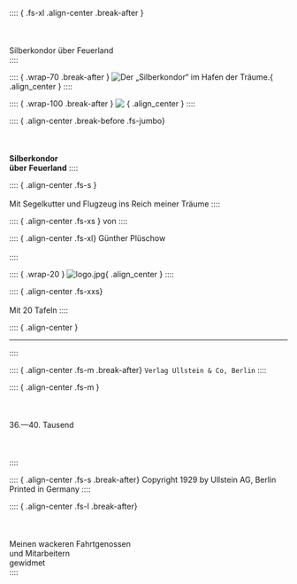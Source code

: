 :::: { .fs-xl .align-center .break-after }
<br /><br /><br /><br />
Silberkondor über Feuerland<br />
::::

:::: { .wrap-70 .break-after }
![Der „Silberkondor“ im Hafen der Träume.](Silberkondor_010.jpg "Der „Silberkondor“ im Hafen der Träume."){ .align_center }
::::

:::: { .wrap-100 .break-after }
![&nbsp;](Silberkondor_011.jpg ""){ .align_center }
::::


:::: { .align-center .break-before  .fs-jumbo}
<br /><br /><br /><br />
**Silberkondor** <br />
**über**
**Feuerland**
::::

:::: { .align-center  .fs-s }
<br /><br />
Mit Segelkutter und Flugzeug
ins Reich meiner Träume
::::

:::: { .align-center  .fs-xs }
von
::::

:::: { .align-center .fs-xl}
Günther Plüschow<br /><br />
::::

:::: { .wrap-20 }
![](logo.jpg "logo.jpg"){ .align_center }
::::

:::: { .align-center .fs-xxs}
<br /><br />Mit 20 Tafeln
::::


:::: { .align-center  }
****
::::

:::: { .align-center .fs-m  .break-after}
`Verlag Ullstein & Co, Berlin`
::::

:::: { .align-center .fs-m }
<br /><br /><br /><br />36.—40. Tausend<br /><br /><br /><br />
::::


:::: { .align-center .fs-s .break-after}
Copyright 1929 by Ullstein AG, Berlin<br />
Printed in Germany
::::

:::: { .align-center .fs-l .break-after}
<br /><br /><br /><br />Meinen wackeren Fahrtgenossen<br />
und Mitarbeitern<br />
gewidmet<br />
::::